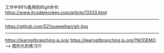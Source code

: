 
工作中99%能用到的git命令: https://www.itcodemonkey.com/article/13333.html

---

https://github.com/521xueweihan/git-tips

---

https://learngitbranching.js.org/
https://learngitbranching.js.org/?NODEMO --> 图形化的练习!!!


